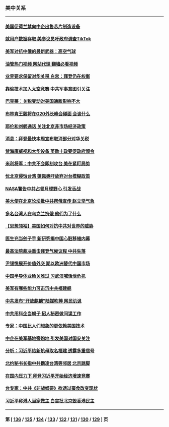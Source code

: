### 美中关系
---
#### [美国促荷兰禁向中企出售芯片制造设备](../../pages/nf1412576/n13774751.md?07062045) 
#### [就用户数据存取 美参议员吁政府调查TikTok](../../pages/nf1412576/n13774633.md?07062045) 
#### [美军对抗中俄的最新武器：高空气球](../../pages/nf1412576/n13774355.md?07062045) 
#### [油管热门视频 网站代理 翻墙必看视频](http://209.222.30.114:81/youtube.html?07062045)
#### [业界要求保留对华关税 白宫：拜登仍在权衡](../../pages/nf1412576/n13774479.md?07062045) 
#### [靠偷技术加入太空竞赛 中共军事意图引关注](../../pages/nf1412576/n13774393.md?07062045) 
#### [巴克莱：关税变动对美国通胀影响不大](../../pages/nf1412576/n13774227.md?07062045) 
#### [布林肯王毅将在G20外长峰会碰面 会谈什么](../../pages/nf1412576/n13774153.md?07062045) 
#### [耶伦和刘鹤通话 关注北京非市场经济政策](../../pages/nf1412576/n13773808.md?07062045) 
#### [消息：拜登最快本周宣布取消部分对华关税](../../pages/nf1412576/n13773604.md?07062045) 
#### [禁海康威视和大华设备 英数十政要促政府颁令](../../pages/nf1412576/n13773576.md?07062045) 
#### [米利将军：中共不会即刻攻台 美在紧盯局势](../../pages/nf1412576/n13773470.md?07062045) 
#### [忧北京侵蚀台湾 蓬佩奥吁放弃对台模糊政策](../../pages/nf1412576/n13773463.md?07062045) 
#### [NASA警告中共占领月球野心 引发舌战](../../pages/nf1412576/n13773445.md?07062045) 
#### [美大使在北京论坛批中共帮俄宣传 赵立坚气急](../../pages/nf1412576/n13773309.md?07062045) 
#### [多名台湾人在乌克兰抗俄 他们为了什么](../../pages/nf1412576/n13772933.md?07062045) 
#### [【思想领袖】美国如何对抗中共对世界的威胁](../../pages/nf1412576/n13751729.md?07062045) 
#### [医生充当刽子手 新研究揭中国心脏移植内幕](../../pages/nf1412576/n13772291.md?07062045) 
#### [最高法院裁决重击拜登气候议程 中共失落](../../pages/nf1412576/n13772409.md?07062045) 
#### [尹锡悦展开价值外交 期以欧洲替代中国市场](../../pages/nf1412576/n13772487.md?07062045) 
#### [中国半导体业险关难过 习武汉喊话泄危机](../../pages/nf1412576/n13772457.md?07062045) 
#### [美军有哪些能力可击沉中共福建舰](../../pages/nf1412576/n13768157.md?07062045) 
#### [中共发布“开放麒麟”陆媒吹捧 网民讥讽](../../pages/nf1412576/n13772308.md?07062045) 
#### [中共用科企当幌子 招人秘密做间谍工作](../../pages/nf1412576/n13772288.md?07062045) 
#### [专家：中国比人们想象的更依赖美国技术](../../pages/nf1412576/n13771906.md?07062045) 
#### [中企在美军基地旁购地 引发美国对国安关注](../../pages/nf1412576/n13771735.md?07062045) 
#### [分析：习近平给新航母取名福建 透露多重信号](../../pages/nf1412576/n13771662.md?07062045) 
#### [北约秘书长指中共霸凌台湾等邻居 北京跳脚](../../pages/nf1412576/n13771677.md?07062045) 
#### [在国内压力下 拜登习近平开始经济增速竞赛](../../pages/nf1412576/n13771658.md?07062045) 
#### [台专家：中共《非战纲要》欲透过蚕食改变现状](../../pages/nf1412576/n13771432.md?07062045) 
#### [习近平称港人当家做主 白宫批北京毁香港民主](../../pages/nf1412576/n13771587.md?07062045) 

---
#### 第 [ [136](./136.md?07062045) / [135](./135.md?07062045) / [134](./134.md?07062045) / [133](./133.md?07062045) / [132](./132.md?07062045) / [131](./131.md?07062045) / [130](./130.md?07062045) / [129](./129.md?07062045) ] 页
